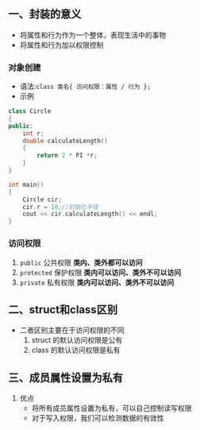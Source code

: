 ## 一、封装的意义
+ 将属性和行为作为一个整体，表现生活中的事物
+ 将属性和行为加以权限控制

### 对象创建
+ 语法:`class 类名{ 访问权限：属性 / 行为 };`
+ 示例
```Cpp
class Circle
{
public:
	int r;
	double calculateLength()
	{
		return 2 * PI *r;
	}
}

int main()
{
	Circle cir;
	cir.r = 10;//初始化半径
	cout << cir.calculateLength() << endl;
}
```

### 访问权限
1.  `public` 公共权限 **类内、类外都可以访问**
2.  `protected` 保护权限 **类内可以访问、类外不可以访问**
3.  `private` 私有权限 **类内可以访问、类外不可以访问**

## 二、struct和class区别
+ 二者区别主要在于访问权限的不同
	1. struct 的默认访问权限是公有
	2. class 的默认访问权限是私有

## 三、成员属性设置为私有
1. 优点
	+ 将所有成员属性设置为私有，可以自己控制读写权限
	+ 对于写入权限，我们可以检测数据的有效性
